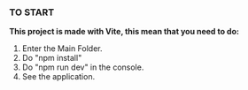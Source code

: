 ### TO START

**This project is made with Vite, this mean that you need to do:**

1. Enter the Main Folder.
2. Do "npm install"
3. Do "npm run dev" in the console.
4. See the application.